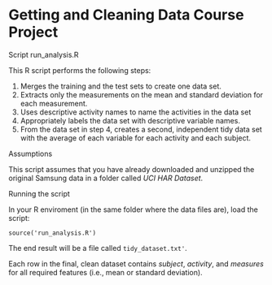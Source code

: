 Getting and Cleaning Data Course Project
===============================

Script run_analysis.R

This R script performs the following steps:

1. Merges the training and the test sets to create one data set.
2. Extracts only the measurements on the mean and standard deviation for each measurement. 
3. Uses descriptive activity names to name the activities in the data set
4. Appropriately labels the data set with descriptive variable names. 
5. From the data set in step 4, creates a second, independent tidy data set with the average of each variable for each activity and each subject.

Assumptions

This script assumes that you have already downloaded and unzipped the original Samsung data in a folder called _UCI HAR Dataset_. 

Running the script

In your R enviroment (in the same folder where the data files are), load the script:

```
source('run_analysis.R')
```

The end result will be a file called `tidy_dataset.txt'`.

Each row in the final, clean dataset contains _subject_, _activity_, and _measures_ for all required features (i.e., mean or standard deviation).